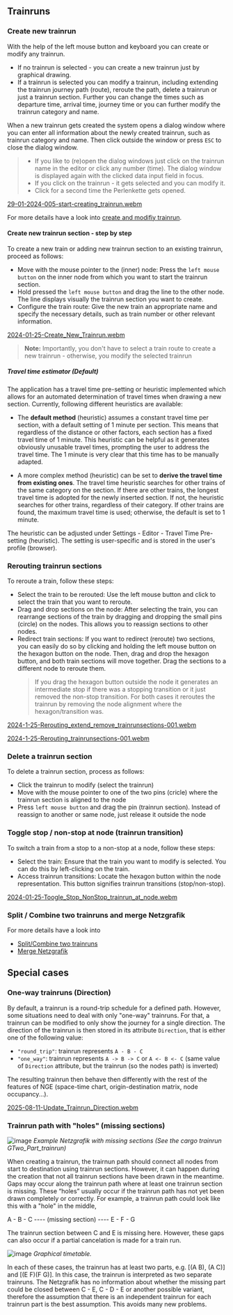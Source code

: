 ## Trainruns

### Create new trainrun

With the help of the left mouse button and keyboard you can create or modify any trainrun.

- If no trainrun is selected - you can create a new trainrun just by graphical drawing.
- If a trainrun is selected you can modify a trainrun, including extending the trainrun journey
  path (route), reroute the path, delete a trainrun or just a trainrun section. Further you can
  change the times such as departure time, arrival time, journey time or you can further modify
  the trainrun category and name.

When a new trainrun gets created the system opens a dialog window where you can enter all
information about the newly created trainrun, such as trainrun category and name. Then click outside
the window or press `ESC` to close the dialog window.

> - If you like to (re)open the dialog windows just click on the trainrun name in the editor or
    click any number (time). The dialog window is displayed again with the clicked data input field
    in focus.
> - If you click on the trainrun - it gets selected and you can modify it.
> - Click for a second time the Perlenkette gets opened.

[29-01-2024-005-start-creating_trainrun.webm](https://github.com/SchweizerischeBundesbahnen/netzgrafik-editor-frontend/assets/2674075/bc23f079-3aa6-4725-af6f-da4a53627ca3)

For more details have a look into [create and modifiy trainrun](CREATE_TRAINRUN.md).

#### Create new trainrun section - step by step

To create a new train or adding new trainrun section to an existing trainrun, proceed as follows:

- Move with the mouse pointer to the (inner) node: Press the `left mouse button` on the inner node
  from which you want to start the trainrun section.
- Hold pressed the `left mouse button` and drag the line to the other node. The line displays visually
  the trainrun section you want to create.
- Configure the train route: Give the new train an appropriate name and specify the necessary
  details, such as train number or other relevant information.

[2024-01-25-Create_New_Trainrun.webm](https://github.com/SchweizerischeBundesbahnen/netzgrafik-editor-frontend/assets/2674075/99823c8a-b48a-427e-a981-dc9652fde7a1)

> **Note:** Importantly, you don't have to select a train route to create a new trainrun -
> otherwise, you modify the selected trainrun


##### Travel time estimator (Default)
The application has a travel time pre-setting or heuristic implemented which
allows for an automated determination of travel times when drawing a new section. 
Currently, following different heuristics are available:

- The **default method** (heuristic) assumes a constant travel time per section, with a default setting of 1 minute per section. 
This means that regardless of the distance or other factors, each section has a fixed travel time of 1 minute. 
This heuristic can be helpful as it generates obviously unusable travel times, prompting the user to address the travel time. The 
1 minute is very clear that this time has to be manually adapted. 

- A more complex method (heuristic) can be set to **derive the travel time from existing ones**. The travel time heuristic 
searches for other trains of the same category on the section. If there are other trains, the longest travel
time is adopted for the newly inserted section. If not, the heuristic searches for other trains, regardless of their category. 
If other trains are found, the maximum travel time is used; otherwise, the default is set to 1 minute.

The heuristic can be adjusted under Settings - Editor - Travel Time Pre-setting (heuristic). 
The setting is user-specific and is stored in the user's profile (browser).

### Rerouting trainrun sections

To reroute a train, follow these steps:

- Select the train to be rerouted: Use the left mouse button and click to select the train that you
  want to reroute.
- Drag and drop sections on the node: After selecting the train, you can rearrange sections of the
  train by dragging and dropping the small pins (circle) on the nodes. This allows you to reassign
  sections to other nodes.
- Redirect train sections: If you want to redirect (reroute) two sections, you can easily do so by
  clicking and holding the left mouse button on the hexagon button on the node. Then, drag and drop
  the hexagon button, and both train sections will move together. Drag the sections to a different
  node to reroute them.
  > If you drag the hexagon button outside the node it generates an intermediate stop if there was a
  stopping transition or it just removed the non-stop transition. For both cases it reroutes the
  trainrun by removing the node alignment where the hexagon/transition was.

[2024-1-25-Rerouting_extend_remove_trainrunsections-001.webm](https://github.com/SchweizerischeBundesbahnen/netzgrafik-editor-frontend/assets/2674075/d697594c-57a8-4159-b44f-8a9f804f297f)

[2024-1-25-Rerouting_trainrunsections-001.webm](https://github.com/SchweizerischeBundesbahnen/netzgrafik-editor-frontend/assets/2674075/9368c34c-fddf-4698-abf6-e07afba5a1d6)

### Delete a trainrun section

To delete a trainrun section, process as follows:

- Click the trainrun to modify (select the trainrun)
- Move with the mouse pointer to one of the two pins (cricle) where the trainrun section is aligned
  to the node
- Press `left mouse button` and drag the pin (trainrun section). Instead of reassign to another or
  same node, just release it outside the node

### Toggle stop / non-stop at node (trainrun transition)

To switch a train from a stop to a non-stop at a node, follow these steps:

- Select the train: Ensure that the train you want to modify is selected. You can do this by
  left-clicking on the train.
- Access trainrun transitions: Locate the hexagon button within the node representation. This button
  signifies trainrun transitions (stop/non-stop).

[2024-01-25-Toogle_Stop_NonStop_trainrun_at_node.webm](https://github.com/SchweizerischeBundesbahnen/netzgrafik-editor-frontend/assets/2674075/8a72350c-ed19-4395-8183-c33dfe824c5a)

### Split / Combine two trainruns and merge Netzgrafik

For more details have a look into 
- [Split/Combine two trainruns](https://github.com/SchweizerischeBundesbahnen/netzgrafik-editor-frontend/blob/main/documentation/Split_Combine_Trainruns.md)
- [Merge Netzgrafik](https://github.com/SchweizerischeBundesbahnen/netzgrafik-editor-frontend/blob/main/documentation/Merge_Netzgrafik.md)

## Special cases

### One-way trainruns (Direction)

By default, a trainrun is a round-trip schedule for a defined path. However, some situations need to deal with only "one-way" trainruns. For that, a trainrun can be modified to only show the journey for a single direction. The direction of the trainrun is then stored in its attribute `Direction`, that is either one of the following value:
- `"round_trip"`: trainrun represents `A - B - C`
- `"one_way"`: trainrun represents `A -> B -> C` or `A <- B <- C` (same value of `Direction` attribute, but the trainrun (so the nodes path) is inverted)

The resulting trainrun then behave then differently with the rest of the features of NGE (space-time chart, origin-destination matrix, node occupancy...).

[2025-08-11-Update_Trainrun_Direction.webm](documentation/animated_images/2025-08-11-Update_Trainrun_Direction.webm)

### Trainrun path with "holes" (missing sections) 

![image](https://github.com/user-attachments/assets/d87b842c-7696-4e81-aa78-75cc966b5306)
*Example Netzgrafik with missing sections (See the cargo trainrun GTwo_Part_trainrun)*


When creating a trainrun, the trairnun path should connect all nodes from start to destination using trainrun sections. 
However, it can happen during the creation that not all trainrun sections have been drawn in the meantime. 
Gaps may occur along the trainrun path where at least one trainrun section is missing. 
These “holes” usually occur if the trainrun path has not yet been drawn completely or correctly.
For example, a trainrun path could look like this with a "hole" in the middle, 

A - B - C ---- (missing section) ---- E - F - G

The trainrun section between C and E is missing here. However, these gaps can also occur if a partial cancelation is made for a train run.

![image](https://github.com/user-attachments/assets/5d1ef657-e421-41ff-ae57-622eee82f295)
*Graphical timetable.*


In each of these cases, the trainrun has at least two parts, e.g. [(A B), (A C)] and [(E F)(F G)]. 
In this case, the trainrun is interpreted as two separate trainruns.
The Netzgrafik has no information about whether the missing part could be closed between C - E, C - D - E or 
another possible variant, therefore the assumption that there is an independent trainrun for each trainrun part is 
the best assumption. This avoids many new problems. 
